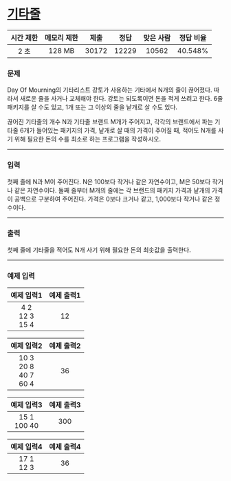# [기타줄](https://www.acmicpc.net/problem/1049)

<div align = center>

| 시간 제한 | 메모리 제한 | 제출  | 정답  | 맞은 사람 | 정답 비율 |
| :-------: | :---------: | :---: | :---: | :-------: | :-------: |
|   2 초    |   128 MB    | 30172 | 12229 |   10562   |  40.548%  |

</div>

### 문제

Day Of Mourning의 기타리스트 강토가 사용하는 기타에서 N개의 줄이 끊어졌다. 따라서 새로운 줄을 사거나 교체해야 한다. 강토는 되도록이면 돈을 적게 쓰려고 한다. 6줄 패키지를 살 수도 있고, 1개 또는 그 이상의 줄을 낱개로 살 수도 있다.

끊어진 기타줄의 개수 N과 기타줄 브랜드 M개가 주어지고, 각각의 브랜드에서 파는 기타줄 6개가 들어있는 패키지의 가격, 낱개로 살 때의 가격이 주어질 때, 적어도 N개를 사기 위해 필요한 돈의 수를 최소로 하는 프로그램을 작성하시오.

---

### 입력

첫째 줄에 N과 M이 주어진다. N은 100보다 작거나 같은 자연수이고, M은 50보다 작거나 같은 자연수이다. 둘째 줄부터 M개의 줄에는 각 브랜드의 패키지 가격과 낱개의 가격이 공백으로 구분하여 주어진다. 가격은 0보다 크거나 같고, 1,000보다 작거나 같은 정수이다.

---

### 출력

첫째 줄에 기타줄을 적어도 N개 사기 위해 필요한 돈의 최솟값을 출력한다.

---

### 예제 입력

|      예제 입력1       | 예제 출력1 |
| :-------------------: | :--------: |
| 4 2<br/>12 3<br/>15 4 |     12     |

|           예제 입력2            | 예제 출력2 |
| :-----------------------------: | :--------: |
| 10 3<br/>20 8<br/>40 7<br/>60 4 |     36     |

|   예제 입력3    | 예제 출력3 |
| :-------------: | :--------: |
| 15 1<br/>100 40 |    300     |

|  예제 입력4   | 예제 출력4 |
| :-----------: | :--------: |
| 17 1<br/>12 3 |     36     |
